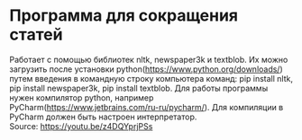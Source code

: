 # Программа для сокращения статей
Работает с помощью библиотек nltk, newspaper3k и textblob.
Их можно загрузить после установки python(https://www.python.org/downloads/) путем введения в командную строку компьютера команд:
pip install nltk,
pip install newspaper3k,
pip install textblob.
Для работы программы нужен компилятор python, например PyCharm(https://www.jetbrains.com/ru-ru/pycharm/).
Для компиляции в PyCharm должен быть настроен интерпретатор.
<br>Source: https://youtu.be/z4DQYprjPSs
